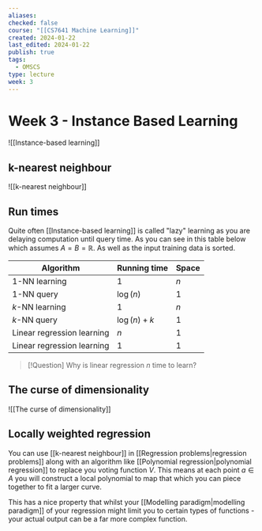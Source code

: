```yaml
---
aliases: 
checked: false
course: "[[CS7641 Machine Learning]]"
created: 2024-01-22
last_edited: 2024-01-22
publish: true
tags:
  - OMSCS
type: lecture
week: 3
---
```

# Week 3 - Instance Based Learning

![[Instance-based learning]]

## k-nearest neighbour

![[k-nearest neighbour]]

## Run times

Quite often [[Instance-based learning]] is called "lazy" learning as you are delaying computation until query time. As you can see in this table below which assumes $A = B = \mathbb{R}$. As well as the input training data is sorted.

| Algorithm                  | Running time  | Space |
| -------------------------- | ------------- | ----- |
| 1-NN learning              | 1             | $n$   |
| 1-NN query                 | $\log(n)$     | 1     |
| $k$-NN learning            | 1             | $n$   |
| $k$-NN query               | $\log(n) + k$ | 1     |
| Linear regression learning | $n$           | 1     |
| Linear regression learning                           | 1              | 1      |

> [!Question] Why is linear regression $n$ time to learn?

## The curse of dimensionality

![[The curse of dimensionality]]

## Locally weighted regression

You can use [[k-nearest neighbour]] in [[Regression problems|regression problems]] along with an algorithm like [[Polynomial regression|polynomial regression]] to replace you voting function $V$. This means at each point $a \in A$ you will construct a local polynomial to map that which you can piece together to fit a larger curve.

This has a nice property that whilst your [[Modelling paradigm|modelling paradigm]] of your regression might limit you to certain types of functions - your actual output can be a far more complex function. 

